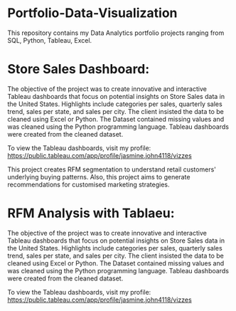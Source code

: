 # Portfolio-Data-Visualization
This repository contains my Data Analytics portfolio projects ranging from SQL, Python, Tableau, Excel.

# Store Sales Dashboard:

The objective of the project was to create innovative and interactive Tableau dashboards that focus on potential insights on Store Sales data in the United States. Highlights include categories per sales, quarterly sales trend, sales per state, and sales per city. The client insisted the data to be cleaned using Excel or Python. The Dataset contained missing values and was cleaned using the Python programming language. Tableau dashboards were created from the cleaned dataset.

To view the Tableau dashboards, visit my profile: https://public.tableau.com/app/profile/jasmine.john4118/vizzes 

This project creates RFM segmentation to understand retail customers' underlying buying patterns. Also, this project aims to generate recommendations for customised marketing strategies.

# RFM Analysis with Tablaeu:

The objective of the project was to create innovative and interactive Tableau dashboards that focus on potential insights on Store Sales data in the United States. Highlights include categories per sales, quarterly sales trend, sales per state, and sales per city. The client insisted the data to be cleaned using Excel or Python. The Dataset contained missing values and was cleaned using the Python programming language. Tableau dashboards were created from the cleaned dataset.

To view the Tableau dashboards, visit my profile: https://public.tableau.com/app/profile/jasmine.john4118/vizzes 
